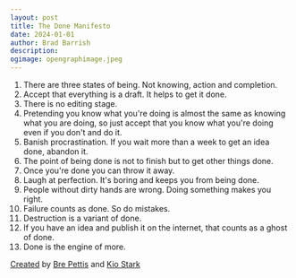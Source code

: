 ```yaml
---
layout: post
title: The Done Manifesto
date: 2024-01-01
author: Brad Barrish
description:
ogimage: opengraphimage.jpeg
---
```


1. There are three states of being. Not knowing, action and completion.
2. Accept that everything is a draft. It helps to get it done.
3. There is no editing stage.
4. Pretending you know what you're doing is almost the same as knowing what you are doing, so just accept that you know what you're doing even if you don't and do it.
5. Banish procrastination. If you wait more than a week to get an idea done, abandon it.
6. The point of being done is not to finish but to get other things done.
7. Once you're done you can throw it away.
8. Laugh at perfection. It's boring and keeps you from being done.
9. People without dirty hands are wrong. Doing something makes you right.
10. Failure counts as done. So do mistakes.
11. Destruction is a variant of done.
12. If you have an idea and publish it on the internet, that counts as a ghost of done.
13. Done is the engine of more.

[Created](https://medium.com/@bre/the-cult-of-done-manifesto-724ca1c2ff13#.9lddqeluy) by [Bre Pettis](http://www.brepettis.com/) and [Kio Stark](http://www.kiostark.com/)